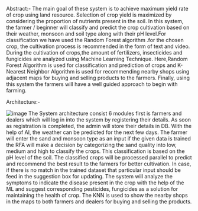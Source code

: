 Abstract:-
       The main goal of these system is to achieve maximum yield rate of crop using land resource.
Selection of crop yield is maximized by considering the proportion of nutrients present in the soil. In
this system, the farmer / beginner will classify and predict the crop cultivation based on their weather,
monsoon and soil type along with their pH level.For classification we have used the Random Forest
algorithm .for the chosen crop, the cultivation process is recommended in the form of text and video.
During the cultivation of crops,the amount of fertilizers, insecticides and fungicides are analyzed
using Machine Learning Technique. Here,Random Forest Algorithm is used for classification and
prediction of crops and K-Nearest Neighbor Algorithm is used for recommending nearby shops using
adjacent maps for buying and selling products to the farmers. Finally, using this system the farmers
will have a well guided approach to begin with farming.


Architecture:-

![image](https://user-images.githubusercontent.com/68458509/128523019-1743e6e2-4be0-4b28-ac21-14edf77bcd50.png)
The System architecture consist 6 modules first is farmers and dealers which will log in into the
system by registering their details. As soon as registration is completed, the admin will store their
details in DB. With the help of AI, the weather can be predicted for the next few days. The farmer will
enter the sand and monsoon type as an input if the given data is trained the RFA will make a decision by categorizing the sand quality into low, medium and high to classify the crops. This classification
is based on the pH level of the soil. The classified crops will be processed parallel to predict and
recommend the best result to the farmers for better cultivation. In case, if there is no match in the
trained dataset that particular input should be feed in the suggestion box for updating. The system
will analyze the symptoms to indicate the disease present in the crop with the help of the ML and
suggest corresponding pesticides, fungicides as a solution for maintaining the health of crop. The
KNN is used to show the nearby shops in the maps to both farmers and dealers for buying and selling
the products.



